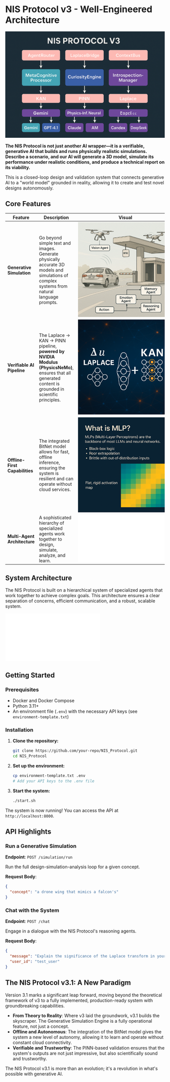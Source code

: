 
# NIS Protocol v3 - Well-Engineered Architecture

![NIS Protocol Banner](assets/images_organized/mathematical_visuals/v3map.png)

**The NIS Protocol is not just another AI wrapper—it is a verifiable, generative AI that builds and runs physically realistic simulations. Describe a scenario, and our AI will generate a 3D model, simulate its performance under realistic conditions, and produce a technical report on its viability.**

This is a closed-loop design and validation system that connects generative AI to a "world model" grounded in reality, allowing it to create and test novel designs autonomously.

## Core Features

| Feature                       | Description                                                                                                                              | Visual                                                                                                       |
| ----------------------------- | ---------------------------------------------------------------------------------------------------------------------------------------- | ------------------------------------------------------------------------------------------------------------ |
| **Generative Simulation**     | Go beyond simple text and images. Generate physically accurate 3D models and simulations of complex systems from natural language prompts. | ![Simulation Example](assets/images_organized/system_screenshots/usesExamples.png)                           |
| **Verifiable AI Pipeline**    | The Laplace → KAN → PINN pipeline, **powered by NVIDIA Modulus (PhysicsNeMo)**, ensures that all generated content is grounded in scientific principles. | ![Verifiable AI Pipeline](assets/images_organized/mathematical_visuals/laplace+kan.png)                      |
| **Offline-First Capabilities** | The integrated BitNet model allows for fast, offline inference, ensuring the system is resilient and can operate without cloud services.     | ![BitNet Integration](assets/images_organized/mathematical_visuals/mlp.png)                                |
| **Multi-Agent Architecture**  | A sophisticated hierarchy of specialized agents work together to design, simulate, analyze, and learn.                                   | ![Agent Architecture](system/docs/diagrams/agent_hierarchy/communication_hierarchy.md)                      |

## System Architecture

The NIS Protocol is built on a hierarchical system of specialized agents that work together to achieve complex goals. This architecture ensures a clear separation of concerns, efficient communication, and a robust, scalable system.

![Agent Hierarchy Diagram](system/docs/diagrams/agent_hierarchy/communication_hierarchy.md#nis-protocol-agent-communication-hierarchy)

## Getting Started

### Prerequisites

- Docker and Docker Compose
- Python 3.11+
- An environment file (`.env`) with the necessary API keys (see `environment-template.txt`)

### Installation

1.  **Clone the repository:**
    ```bash
    git clone https://github.com/your-repo/NIS_Protocol.git
    cd NIS_Protocol
    ```
2.  **Set up the environment:**
    ```bash
    cp environment-template.txt .env
    # Add your API keys to the .env file
    ```
3.  **Start the system:**
    ```bash
    ./start.sh
    ```

The system is now running! You can access the API at `http://localhost:8000`.

## API Highlights

### Run a Generative Simulation
**Endpoint**: `POST /simulation/run`

Run the full design-simulation-analysis loop for a given concept.

**Request Body**:
```json
{
  "concept": "a drone wing that mimics a falcon's"
}
```

### Chat with the System
**Endpoint**: `POST /chat`

Engage in a dialogue with the NIS Protocol's reasoning agents.

**Request Body**:
```json
{
  "message": "Explain the significance of the Laplace transform in your pipeline.",
  "user_id": "test_user"
}
```

## The NIS Protocol v3.1: A New Paradigm

Version 3.1 marks a significant leap forward, moving beyond the theoretical framework of v3 to a fully implemented, production-ready system with groundbreaking capabilities.

- **From Theory to Reality**: Where v3 laid the groundwork, v3.1 builds the skyscraper. The Generative Simulation Engine is a fully operational feature, not just a concept.
- **Offline and Autonomous**: The integration of the BitNet model gives the system a new level of autonomy, allowing it to learn and operate without constant cloud connectivity.
- **Verifiable and Trustworthy**: The PINN-based validation ensures that the system's outputs are not just impressive, but also scientifically sound and trustworthy.

The NIS Protocol v3.1 is more than an evolution; it's a revolution in what's possible with generative AI.